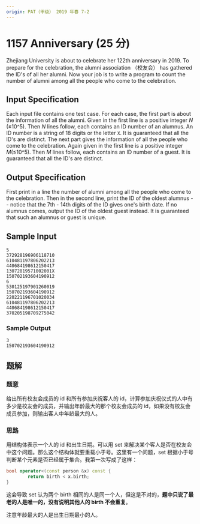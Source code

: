 ```yaml
---
origin: PAT（甲级） 2019 年春 7-2
---
```


# 1157 Anniversary (25 分)

Zhejiang University is about to celebrate her 122th anniversary in 2019. To prepare for the celebration, the alumni association （校友会） has gathered the ID's of all her alumni. Now your job is to write a program to count the number of alumni
among all the people who come to the celebration.

## Input Specification

Each input file contains one test case. For each case, the first part is about the information of all the alumni. Given in the first line is a positive integer $N$ (≤10^5).
Then $N$ lines follow, each contains an ID number of an alumnus. An ID number is a string of 18 digits or the letter `X`. It is guaranteed that all the ID's are distinct.
The next part gives the information of all the people who come to the celebration.
Again given in the first line is a positive integer $M$(≤10^5). Then $M$ lines follow, each contains an ID number of a guest. It is guaranteed that all the ID's are distinct.

## Output Specification

First print in a line the number of alumni among all the people who come to the celebration. Then in the second line, print the ID of the oldest alumnus -- notice that the 7th - 14th digits of the ID gives one's birth date. If no alumnus comes, output the ID of the oldest guest instead. It is guaranteed that such an alumnus or guest is unique.

## Sample Input

    5
    372928196906118710
    610481197806202213
    440684198612150417
    13072819571002001X
    150702193604190912
    6
    530125197901260019
    150702193604190912
    220221196701020034
    610481197806202213
    440684198612150417
    370205198709275042

### Sample Output

    3
    150702193604190912

## 题解

### 题意

给出所有校友会成员的 id 和所有参加庆祝客人的 id，计算参加庆祝仪式的人中有多少是校友会的成员，并输出年龄最大的那个校友会成员的 id，如果没有校友会成员参加，则输出客人中年龄最大的人。

### 思路

用结构体表示一个人的 id 和出生日期。可以用 set 来解决某个客人是否在校友会中这个问题。那么这个结构体就要重载小于号。这里有一个问题，set 根据小于号判断某个元素是否已经属于集合。我第一次写成了这样：

```cpp
bool operator<(const person &x) const {
        return birth < x.birth;
}
```

这会导致 set 认为两个 birth 相同的人是同一个人，但这是不对的，**题中只说了最老的人是唯一的，没有说明其他人的 birth 不会重复**。

注意年龄最大的人是出生日期最小的人。
